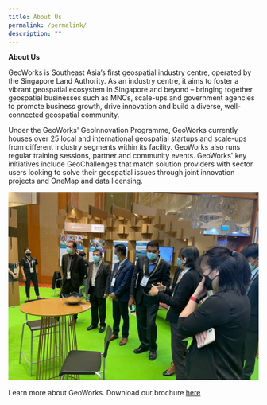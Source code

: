 ```yaml
---
title: About Us
permalink: /permalink/
description: ""
---
```

**About Us**

GeoWorks is Southeast Asia’s first geospatial industry centre, operated by the Singapore Land Authority. As an industry centre, it aims to foster a vibrant geospatial ecosystem in Singapore and beyond – bringing together geospatial businesses such as MNCs, scale-ups and government agencies to promote business growth, drive innovation and build a diverse, well-connected geospatial community.

Under the GeoWorks' GeoInnovation Programme, GeoWorks currently houses over 25 local and international geospatial startups and scale-ups from different industry segments within its facility. GeoWorks also runs regular training sessions, partner and community events. GeoWorks' key initiatives include GeoChallenges that match solution providers with sector users looking to solve their geospatial issues through joint innovation projects and OneMap and data licensing.

![World Cities Summit](/images/img_9262.JPG)

Learn more about GeoWorks. Download our brochure [here](https://www.sla.gov.sg/qql/slot/u148/About/Brochure/GeoWorks%20BrochureAug2021.pdf)